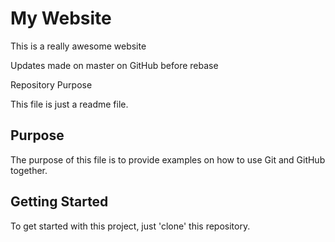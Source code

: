 # My Website

This is a really awesome website

Updates made on master on GitHub before rebase

Repository Purpose

This file is just a readme file.

## Purpose

The purpose of this file is to provide examples on how to use Git and GitHub together.

## Getting Started

To get started with this project, just 'clone' this repository.  
